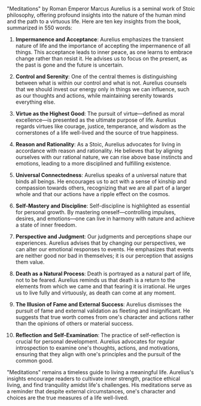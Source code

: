 "Meditations" by Roman Emperor Marcus Aurelius is a seminal work of Stoic philosophy, offering profound insights into the nature of the human mind and the path to a virtuous life. Here are ten key insights from the book, summarized in 550 words:

1. **Impermanence and Acceptance**: Aurelius emphasizes the transient nature of life and the importance of accepting the impermanence of all things. This acceptance leads to inner peace, as one learns to embrace change rather than resist it. He advises us to focus on the present, as the past is gone and the future is uncertain.

2. **Control and Serenity**: One of the central themes is distinguishing between what is within our control and what is not. Aurelius counsels that we should invest our energy only in things we can influence, such as our thoughts and actions, while maintaining serenity towards everything else.

3. **Virtue as the Highest Good**: The pursuit of virtue—defined as moral excellence—is presented as the ultimate purpose of life. Aurelius regards virtues like courage, justice, temperance, and wisdom as the cornerstones of a life well-lived and the source of true happiness.

4. **Reason and Rationality**: As a Stoic, Aurelius advocates for living in accordance with reason and rationality. He believes that by aligning ourselves with our rational nature, we can rise above base instincts and emotions, leading to a more disciplined and fulfilling existence.

5. **Universal Connectedness**: Aurelius speaks of a universal nature that binds all beings. He encourages us to act with a sense of kinship and compassion towards others, recognizing that we are all part of a larger whole and that our actions have a ripple effect on the cosmos.

6. **Self-Mastery and Discipline**: Self-discipline is highlighted as essential for personal growth. By mastering oneself—controlling impulses, desires, and emotions—one can live in harmony with nature and achieve a state of inner freedom.

7. **Perspective and Judgment**: Our judgments and perceptions shape our experiences. Aurelius advises that by changing our perspectives, we can alter our emotional responses to events. He emphasizes that events are neither good nor bad in themselves; it is our perception that assigns them value.

8. **Death as a Natural Process**: Death is portrayed as a natural part of life, not to be feared. Aurelius reminds us that death is a return to the elements from which we came and that fearing it is irrational. He urges us to live fully and virtuously, as death can come at any moment.

9. **The Illusion of Fame and External Success**: Aurelius dismisses the pursuit of fame and external validation as fleeting and insignificant. He suggests that true worth comes from one's character and actions rather than the opinions of others or material success.

10. **Reflection and Self-Examination**: The practice of self-reflection is crucial for personal development. Aurelius advocates for regular introspection to examine one's thoughts, actions, and motivations, ensuring that they align with one's principles and the pursuit of the common good.

"Meditations" remains a timeless guide to living a meaningful life. Aurelius's insights encourage readers to cultivate inner strength, practice ethical living, and find tranquility amidst life's challenges. His meditations serve as a reminder that despite external circumstances, one's character and choices are the true measures of a life well-lived.